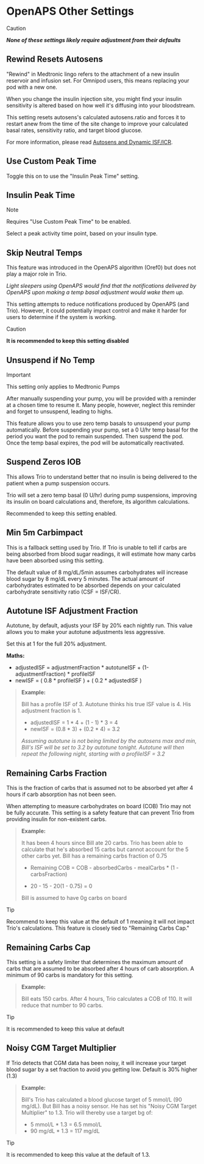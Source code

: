 # OpenAPS Other Settings
>[!CAUTION]
>***None of these settings likely require adjustment from their defaults***

## Rewind Resets Autosens
"Rewind" in Medtronic lingo refers to the attachment of a new insulin reservoir and infusion set. For Omnipod users, this means replacing your pod with a new one.

When you change the insulin injection site, you might find your insulin sensitivity is altered based on how well it's diffusing into your bloodstream. 

This setting resets autosens's calculated autosens.ratio and forces it to restart anew from the time of the site change to improve your calculated basal rates, sensitivity ratio, and target blood glucose.

For more information, please read [Autosens and Dynamic ISF/ICR](../concepts/autosens-dynamic.md).

## Use Custom Peak Time
Toggle this on to use the "Insulin Peak Time" setting.

## Insulin Peak Time
>[!NOTE]
>Requires "Use Custom Peak Time" to be enabled.

Select a peak activity time point, based on your insulin type.

## Skip Neutral Temps
This feature was introduced in the OpenAPS algorithm (Oref0) but does not play a major role in Trio. 

_Light sleepers using OpenAPS would find that the notifications delivered by OpenAPS upon making a temp basal adjustment would wake them up._

This setting attempts to reduce notifications produced by OpenAPS (and Trio). However, it could potentially impact control and make it harder for users to determine if the system is working.

>[!CAUTION]
>**It is recommended to keep this setting disabled**

## Unsuspend if No Temp
>[!IMPORTANT]
>This setting only applies to Medtronic Pumps

After manually suspending your pump, you will be provided with a reminder at a chosen time to resume it. Many people, however, neglect this reminder and forget to unsuspend, leading to highs.

This feature allows you to use zero temp basals to unsuspend your pump automatically. Before suspending your pump, set a 0 U/hr temp basal for the period you want the pod to remain suspended. Then suspend the pod. Once the temp basal expires, the pod will be automatically reactivated.

## Suspend Zeros IOB
This allows Trio to understand better that no insulin is being delivered to the patient when a pump suspension occurs.

Trio will set a zero temp basal (0 U/hr) during pump suspensions, improving its insulin on board calculations and, therefore, its algorithm calculations.

Recommended to keep this setting enabled.

## Min 5m Carbimpact
This is a fallback setting used by Trio. If Trio is unable to tell if carbs are being absorbed from blood sugar readings, it will estimate how many carbs have been absorbed using this setting.

The default value of 8 mg/dL/5min assumes carbohydrates will increase blood sugar by 8 mg/dL every 5 minutes. The actual amount of carbohydrates estimated to be absorbed depends on your calculated carbohydrate sensitivity ratio (CSF = ISF/CR).

## Autotune ISF Adjustment Fraction
Autotune, by default, adjusts your ISF by 20% each nightly run. This value allows you to make your autotune adjustments less aggressive.

Set this at 1 for the full 20% adjustment.

**Maths:**

- adjustedISF = adjustmentFraction * autotuneISF + (1-adjustmentFraction) * profileISF
- newISF = ( 0.8 * profileISF ) + ( 0.2 * adjustedISF )

>**Example:**
>
>Bill has a profile ISF of 3. Autotune thinks his true ISF value is 4. His adjustment fraction is 1.
>
>- adjustedISF = 1 * 4 + (1 - 1) * 3 = 4
>- newISF = (0.8 * 3) + (0.2 * 4) = 3.2
>
>_Assuming autotune is not being limited by the autosens max and min, Bill's ISF will be set to 3.2 by autotune tonight. Autotune will then repeat the following night, starting with a profileISF = 3.2_

## Remaining Carbs Fraction
This is the fraction of carbs that is assumed not to be absorbed yet after 4 hours if carb absorption has not been seen. 

When attempting to measure carbohydrates on board (COB) Trio may not be fully accurate. This setting is a safety feature that can prevent Trio from providing insulin for non-existent carbs.

>**Example:**
>
>It has been 4 hours since Bill ate 20 carbs. Trio has been able to calculate that he's absorbed 15 carbs but cannot account for the 5 other carbs yet. Bill has a remaining carbs fraction of 0.75
>
>- Remaining COB = COB - absorbedCarbs - mealCarbs * (1 - carbsFraction)
>
>- 20 - 15 - 20(1 - 0.75) = 0 
>
>Bill is assumed to have 0g carbs on board

>[!TIP]
>Recommend to keep this value at the default of 1 meaning it will not impact Trio's calculations. This feature is closely tied to "Remaining Carbs Cap."

## Remaining Carbs Cap
This setting is a safety limiter that determines the maximum amount of carbs that are assumed to be absorbed after 4 hours of carb absorption. A minimum of 90 carbs is mandatory for this setting.

>**Example:**
>
>Bill eats 150 carbs. After 4 hours, Trio calculates a COB of 110. It will reduce that number to 90 carbs.

>[!TIP]
>It is recommended to keep this value at default

## Noisy CGM Target Multiplier
If Trio detects that CGM data has been noisy, it will increase your target blood sugar by a set fraction to avoid you getting low. Default is 30% higher (1.3)

>**Example:** 
>
>Bill's Trio has calculated a blood glucose target of 5 mmol/L (90 mg/dL). But Bill has a noisy sensor. He has set his "Noisy CGM Target Multiplier" to 1.3.
>Trio will thereby use a target bg of:
>
>- 5 mmol/L * 1.3 = 6.5 mmol/L
>- 90 mg/dL * 1.3 = 117 mg/dL

>[!TIP]
>It is recommended to keep this value at the default of 1.3.
